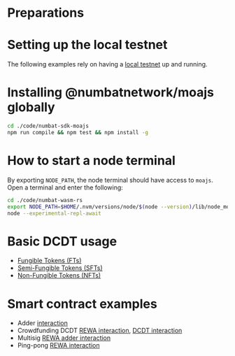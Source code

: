 # Preparations

# Setting up the local testnet

The following examples rely on having a [local testnet](https://docs.numbat.com/developers/setup-local-testnet/) up and running.

# Installing @numbatnetwork/moajs globally

```bash
cd ./code/numbat-sdk-moajs
npm run compile && npm test && npm install -g
```

# How to start a node terminal

By exporting `NODE_PATH`, the node terminal should have access to `moajs`.
Open a terminal and enter the following:

```bash
cd ./code/numbat-wasm-rs
export NODE_PATH=$HOME/.nvm/versions/node/$(node --version)/lib/node_modules
node --experimental-repl-await
```

# Basic DCDT usage

- [Fungible Tokens (FTs)](dcdt-FT-fungible-tokens.md)
- [Semi-Fungible Tokens (SFTs)](dcdt-SFT-semi-fungible-tokens.md)
- [Non-Fungible Tokens (NFTs)](dcdt-NFT-non-fungible-tokens.md)

# Smart contract examples

- Adder [interaction](../../../contracts/examples/adder/interaction/Adder.moajs.md)
- Crowdfunding DCDT [REWA interaction](../../../contracts/examples/crowdfunding-dcdt/interaction/Crowdfunding-rewa.moajs.md), [DCDT interaction](../../../contracts/examples/crowdfunding-dcdt/interaction/Crowdfunding-dcdt.moajs.md)
- Multisig [REWA adder interaction](../../../contracts/examples/multisig/interaction/Multisig-adder-rewa.moajs.md)
- Ping-pong [REWA interaction](../../../contracts/examples/ping-pong-rewa/interaction/Ping-pong-rewa.moajs.md)
